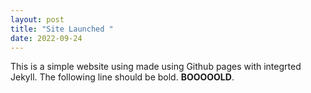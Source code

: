 ```yaml
---
layout: post
title: "Site Launched "
date: 2022-09-24
---
```

This is a simple website using made using Github pages with integrted Jekyll. The following line should be bold.
**BOOOOOLD**.
